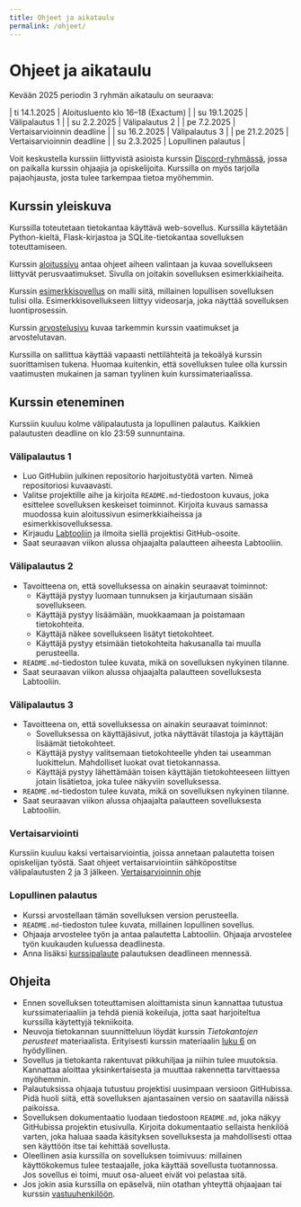 ```yaml
---
title: Ohjeet ja aikataulu
permalink: /ohjeet/
---
```


# Ohjeet ja aikataulu

Kevään 2025 periodin 3 ryhmän aikataulu on seuraava:

| ti 14.1.2025 | Aloitusluento klo 16–18 (Exactum) |
| su 19.1.2025 | Välipalautus 1 |
| su 2.2.2025 | Välipalautus 2 |
| pe 7.2.2025 | Vertaisarvioinnin deadline |
| su 16.2.2025 | Välipalautus 3 |
| pe 21.2.2025 | Vertaisarvioinnin deadline |
| su 2.3.2025 | Lopullinen palautus |

Voit keskustella kurssiin liittyvistä asioista kurssin [Discord-ryhmässä](https://study.cs.helsinki.fi/discord/join/tikawe), jossa on paikalla kurssin ohjaajia ja opiskelijoita. Kurssilla on myös tarjolla pajaohjausta, josta tulee tarkempaa tietoa myöhemmin.

## Kurssin yleiskuva

Kurssilla toteutetaan tietokantaa käyttävä web-sovellus. Kurssilla käytetään Python-kieltä, Flask-kirjastoa ja SQLite-tietokantaa sovelluksen toteuttamiseen.

Kurssin [aloitussivu](../aloitus) antaa ohjeet aiheen valintaan ja kuvaa sovellukseen liittyvät perusvaatimukset. Sivulla on joitakin sovelluksen esimerkkiaiheita.

Kurssin [esimerkkisovellus](../esimerkki) on malli siitä, millainen lopullisen sovelluksen tulisi olla. Esimerkkisovellukseen liittyy videosarja, joka näyttää sovelluksen luontiprosessin.

Kurssin [arvostelusivu](../arvostelu) kuvaa tarkemmin kurssin vaatimukset ja arvostelutavan.

Kurssilla on sallittua käyttää vapaasti nettilähteitä ja tekoälyä kurssin suorittamisen tukena. Huomaa kuitenkin, että sovelluksen tulee olla kurssin vaatimusten mukainen ja saman tyylinen kuin kurssimateriaalissa.

## Kurssin eteneminen

Kurssiin kuuluu kolme välipalautusta ja lopullinen palautus. Kaikkien palautusten deadline on klo 23:59 sunnuntaina.

### Välipalautus 1

* Luo GitHubiin julkinen repositorio harjoitustyötä varten. Nimeä repositoriosi kuvaavasti.
* Valitse projektille aihe ja kirjoita `README.md`-tiedostoon kuvaus, joka esittelee sovelluksen keskeiset toiminnot. Kirjoita kuvaus samassa muodossa kuin aloitussivun esimerkkiaiheissa ja esimerkkisovelluksessa.
* Kirjaudu [Labtooliin](https://study.cs.helsinki.fi/labtool/courses/TKT20019.2025.K.K.2) ja ilmoita siellä projektisi GitHub-osoite.
* Saat seuraavan viikon alussa ohjaajalta palautteen aiheesta Labtooliin.

### Välipalautus 2

* Tavoitteena on, että sovelluksessa on ainakin seuraavat toiminnot:
  - Käyttäjä pystyy luomaan tunnuksen ja kirjautumaan sisään sovellukseen.
  - Käyttäjä pystyy lisäämään, muokkaamaan ja poistamaan tietokohteita.
  - Käyttäjä näkee sovellukseen lisätyt tietokohteet.
  - Käyttäjä pystyy etsimään tietokohteita hakusanalla tai muulla perusteella.
* `README.md`-tiedoston tulee kuvata, mikä on sovelluksen nykyinen tilanne.
* Saat seuraavan viikon alussa ohjaajalta palautteen sovelluksesta Labtooliin.

### Välipalautus 3

* Tavoitteena on, että sovelluksessa on ainakin seuraavat toiminnot:
  - Sovelluksessa on käyttäjäsivut, jotka näyttävät tilastoja ja käyttäjän lisäämät tietokohteet.
  - Käyttäjä pystyy valitsemaan tietokohteelle yhden tai useamman luokittelun. Mahdolliset luokat ovat tietokannassa.
  - Käyttäjä pystyy lähettämään toisen käyttäjän tietokohteeseen liittyen jotain lisätietoa, joka tulee näkyviin sovelluksessa.
* `README.md`-tiedoston tulee kuvata, mikä on sovelluksen nykyinen tilanne.
* Saat seuraavan viikon alussa ohjaajalta palautteen sovelluksesta Labtooliin.

### Vertaisarviointi

Kurssiin kuuluu kaksi vertaisarviointia, joissa annetaan palautetta toisen opiskelijan työstä. Saat ohjeet vertaisarviointiin sähköpostitse välipalautusten 2 ja 3 jälkeen.
[Vertaisarvioinnin ohje](../vertaisarviointi)

### Lopullinen palautus

* Kurssi arvostellaan tämän sovelluksen version perusteella.
* `README.md`-tiedoston tulee kuvata, millainen lopullinen sovellus.
* Ohjaaja arvostelee työn ja antaa palautetta Labtooliin. Ohjaaja arvostelee työn kuukauden kuluessa deadlinesta.
* Anna lisäksi [kurssipalaute](https://norppa.helsinki.fi/targets/84703809) palautuksen deadlineen mennessä.

## Ohjeita

* Ennen sovelluksen toteuttamisen aloittamista sinun kannattaa tutustua kurssimateriaaliin ja tehdä pieniä kokeiluja, jotta saat harjoiteltua kurssilla käytettyjä tekniikoita.
* Neuvoja tietokannan suunnitteluun löydät kurssin _Tietokantojen perusteet_ materiaalista. Erityisesti kurssin materiaalin [luku 6](https://tikape.mooc.fi/syksy-2024/osa6/) on hyödyllinen.
* Sovellus ja tietokanta rakentuvat pikkuhiljaa ja niihin tulee muutoksia. Kannattaa aloittaa yksinkertaisesta ja muuttaa rakennetta tarvittaessa myöhemmin.
* Palautuksissa ohjaaja tutustuu projektisi uusimpaan versioon GitHubissa. Pidä huoli siitä, että sovelluksen ajantasainen versio on saatavilla näissä paikoissa.
* Sovelluksen dokumentaatio luodaan tiedostoon `README.md`, joka näkyy GitHubissa projektin etusivulla. Kirjoita dokumentaatio sellaista henkilöä varten, joka haluaa saada käsityksen sovelluksesta ja mahdollisesti ottaa sen käyttöön itse tai kehittää sovellusta.
* Oleellinen asia kurssilla on sovelluksen toimivuus: millainen käyttökokemus tulee testaajalle, joka käyttää sovellusta tuotannossa. Jos sovellus ei toimi, muut osa-alueet eivät voi pelastaa sitä.
* Jos jokin asia kurssilla on epäselvä, niin otathan yhteyttä ohjaajaan tai kurssin [vastuuhenkilöön](mailto:ahslaaks@cs.helsinki.fi).
